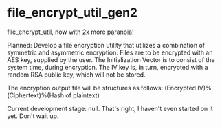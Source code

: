 # file_encrypt_util_gen2

file_encrypt_util, now with 2x more paranoia!

Planned: Develop a file encryption utility that utilizes a combination of symmetric and asymmetric encryption. Files are to be encrypted with an AES key, supplied by the user. The Initialization Vector is to consist of the system time, during encryption. The IV key is, in turn, encrypted with a random RSA public key, which will not be stored.

The encryption output file will be structures as follows: (Encrypted IV)%(Ciphertext)%(Hash of plaintext)

Current development stage: null. That's right, I haven't even started on it yet. Don't wait up.
